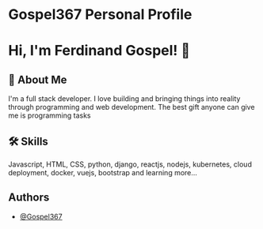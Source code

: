 # Gospel367 Personal Profile
# Hi, I'm Ferdinand Gospel! 👋

## 🚀 About Me
I'm a full stack developer. I love building and bringing things into reality through programming and web development. The best gift anyone can give me is programming tasks

## 🛠 Skills
Javascript, HTML, CSS, python, django, reactjs, nodejs, kubernetes, cloud deployment, docker, vuejs, bootstrap and learning more...

## Authors

- [@Gospel367](https://www.github.com/gospel367)

